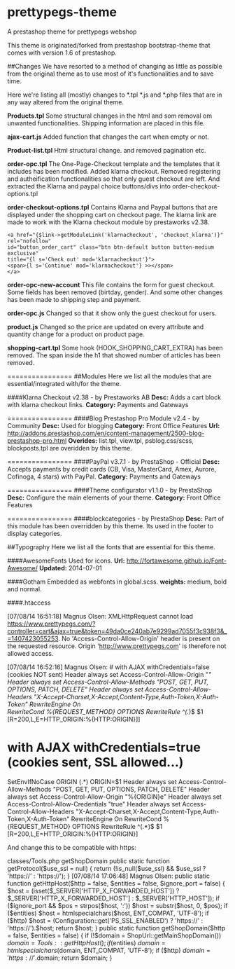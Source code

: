 prettypegs-theme
================
A prestashop theme for prettypegs webshop

This theme is originated/forked from prestashop bootstrap-theme that comes with version 1.6 of prestashop.


##Changes
We have resorted to a method of changing as little as possible from the original theme as to use most of it's functionalities and to save time.

Here we're listing all (mostly) changes to *.tpl *.js and *.php files that are in any way altered from the original theme.

**Products.tpl**
Some structural changes in the html and som removal om unwanted functionalities. Shipping information are placed in this file.

**ajax-cart.js**
Added function that changes the cart when empty or not.

**Product-list.tpl**
Html structural change. and removed pagination etc.

**order-opc.tpl**
The One-Page-Checkout template and the templates that it includes has been modified. Added klarna checkout. Removed registering and autheification functionalities so that only guest checkout are left. And extracted the Klarna and paypal choice buttons/divs into order-checkout-options.tpl

**order-checkout-options.tpl**
Contains Klarna and Paypal buttons that are displayed under the shopping cart on checkout page. The klarna link are made to work with the Klarna checkout module by prestaworks v2.38.
```
<a href="{$link->getModuleLink('klarnacheckout', 'checkout_klarna')}" rel="nofollow"
id="button_order_cart" class="btn btn-default button button-medium exclusive"
title="{l s='Check out' mod='klarnacheckout'}">
<span>{l s='Continue' mod='klarnacheckout'} >></span>
</a>
```

**order-opc-new-account**
This file contains the form for guest checkout. Some fields has been removed (birtday, gender). And some other changes has been made to shipping step and payment.

**order-opc.js**
Changed so that it show only the guest checkout for users.

**product.js**
Changed so the price are updated on every attribute and quantity change for a product on product page. 

**shopping-cart.tpl**
Some hook (HOOK_SHOPPING_CART_EXTRA) has been removed. The span inside the h1 that showed number of articles has been removed.


================
##Modules
Here we list all the modules that are essential/integrated with/for the theme.

####Klarna Checkout v2.38 - by Prestaworks AB
**Desc:** Adds a cart block with klarna checkout links. **Category:** Payments and Gateways

================
####Blog Prestashop Pro Module v2.4 - by Community
**Desc:** Used for blogging  **Category:** Front Office Features
**Url:** http://addons.prestashop.com/en/content-management/2500-blog-prestashop-pro.html
**Overides:** list.tpl, view.tpl, psblog.css/scss, blockposts.tpl are overidden by this theme. 

================
####PayPal v3.7.1 - by PrestaShop -  Official
**Desc:** Accepts payments by credit cards (CB, Visa, MasterCard, Amex, Aurore, Cofinoga, 4 stars) with PayPal. **Category:** Payments and Gateways

================
####Theme configurator v1.1.0 - by PrestaShop
**Desc:** Configure the main elements of your theme. **Category:** Front Office Features


================
####blockcategories  - by PrestaShop
**Desc:** Part of this module has been overridden by this theme. Its used in the footer to display categories. 


##Typography
Here we list all the fonts that are essential for this theme. 

####AwesomeFonts 
Used for icons. 
**Url:** http://fortawesome.github.io/Font-Awesome/
**Updated:** 2014-07-01 

####Gotham
Embedded as webfonts in global.scss.
**weights:** medium, bold and normal. 



####.htaccess


[07/08/14 16:51:18] Magnus Olsen: XMLHttpRequest cannot load https://www.prettypegs.com/?controller=cart&ajax=true&token=49da0ce240ab7e9299ad7055f3c938f3&_=1407423055253. No 'Access-Control-Allow-Origin' header is present on the requested resource. Origin 'http://www.prettypegs.com' is therefore not allowed access.


[07/08/14 16:52:16] Magnus Olsen: # with AJAX withCredentials=false (cookies NOT sent)
Header always set Access-Control-Allow-Origin "*"                   
Header always set Access-Control-Allow-Methods "POST, GET, PUT, OPTIONS, PATCH, DELETE" 
Header always set Access-Control-Allow-Headers "X-Accept-Charset,X-Accept,Content-Type,Auth-Token,X-Auth-Token"
RewriteEngine On                  
RewriteCond %{REQUEST_METHOD} OPTIONS 
RewriteRule ^(.*)$ $1 [R=200,L,E=HTTP_ORIGIN:%{HTTP:ORIGIN}]]

# with AJAX withCredentials=true (cookies sent, SSL allowed...)
SetEnvIfNoCase ORIGIN (.*) ORIGIN=$1
Header always set Access-Control-Allow-Methods "POST, GET, PUT, OPTIONS, PATCH, DELETE" 
Header always set Access-Control-Allow-Origin "%{ORIGIN}e"
Header always set Access-Control-Allow-Credentials "true"
Header always set Access-Control-Allow-Headers "X-Accept-Charset,X-Accept,Content-Type,Auth-Token,X-Auth-Token"
RewriteEngine On
RewriteCond %{REQUEST_METHOD} OPTIONS
RewriteRule ^(.*)$ $1 [R=200,L,E=HTTP_ORIGIN:%{HTTP:ORIGIN}]



And change this to be compatible with https:

 classes/Tools.php
 getShopDomain
 public static function getProtocol($use_ssl = null)
 {
  return (!is_null($use_ssl) && $use_ssl ? 'https://' : 'https://');
 }
[07/08/14 17:06:48] Magnus Olsen: public static function getHttpHost($http = false, $entities = false, $ignore_port = false)
 {
  $host = (isset($_SERVER['HTTP_X_FORWARDED_HOST']) ? $_SERVER['HTTP_X_FORWARDED_HOST'] : $_SERVER['HTTP_HOST']);
  if ($ignore_port && $pos = strpos($host, ':'))
   $host = substr($host, 0, $pos);
  if ($entities)
   $host = htmlspecialchars($host, ENT_COMPAT, 'UTF-8');
  if ($http)
   $host = (Configuration::get('PS_SSL_ENABLED') ? 'https://' : 'https://').$host;
  return $host;
 }
 public static function getShopDomain($http = false, $entities = false)
 {
  if (!$domain = ShopUrl::getMainShopDomain())
   $domain = Tools::getHttpHost();
  if ($entities)
   $domain = htmlspecialchars($domain, ENT_COMPAT, 'UTF-8');
  if ($http)
   $domain = 'https://'.$domain;
  return $domain;
 }
